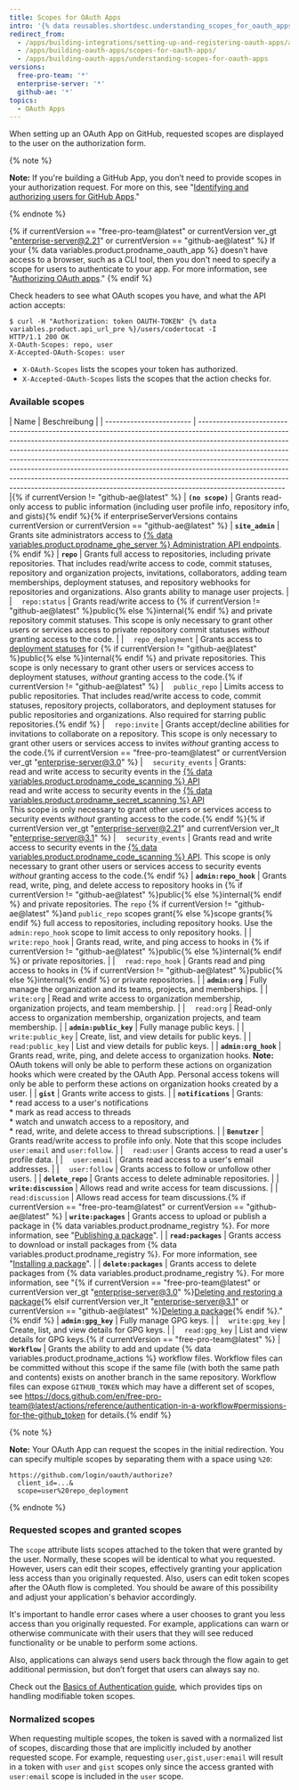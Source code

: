 ```yaml
---
title: Scopes for OAuth Apps
intro: '{% data reusables.shortdesc.understanding_scopes_for_oauth_apps %}'
redirect_from:
  - /apps/building-integrations/setting-up-and-registering-oauth-apps/about-scopes-for-oauth-apps/
  - /apps/building-oauth-apps/scopes-for-oauth-apps/
  - /apps/building-oauth-apps/understanding-scopes-for-oauth-apps
versions:
  free-pro-team: '*'
  enterprise-server: '*'
  github-ae: '*'
topics:
  - OAuth Apps
---
```


When setting up an OAuth App on GitHub, requested scopes are displayed to the user on the authorization form.

{% note %}

**Note:** If you're building a GitHub App, you don’t need to provide scopes in your authorization request. For more on this, see "[Identifying and authorizing users for GitHub Apps](/apps/building-github-apps/identifying-and-authorizing-users-for-github-apps/)."

{% endnote %}

{% if currentVersion == "free-pro-team@latest" or currentVersion ver_gt "enterprise-server@2.21" or currentVersion == "github-ae@latest" %}
If your
{% data variables.product.prodname_oauth_app %} doesn't have access to a browser, such as a CLI tool, then you don't need to specify a scope for users to authenticate to your app. For more information, see "[Authorizing OAuth apps](/developers/apps/authorizing-oauth-apps#device-flow)."
{% endif %}

Check headers to see what OAuth scopes you have, and what the API action accepts:

```shell
$ curl -H "Authorization: token OAUTH-TOKEN" {% data variables.product.api_url_pre %}/users/codertocat -I
HTTP/1.1 200 OK
X-OAuth-Scopes: repo, user
X-Accepted-OAuth-Scopes: user
```

* `X-OAuth-Scopes` lists the scopes your token has authorized.
* `X-Accepted-OAuth-Scopes` lists the scopes that the action checks for.

### Available scopes

| Name                     | Beschreibung                                                                                                                                                                                                                                                                                                                                                                                                                                                                                                                                                                               |
| ------------------------ | ------------------------------------------------------------------------------------------------------------------------------------------------------------------------------------------------------------------------------------------------------------------------------------------------------------------------------------------------------------------------------------------------------------------------------------------------------------------------------------------------------------------------------------------------------------------------------------------ |{% if currentVersion != "github-ae@latest" %}
| **`(no scope)`**         | Grants read-only access to public information (including user profile info, repository info, and gists){% endif %}{% if enterpriseServerVersions contains currentVersion or currentVersion == "github-ae@latest" %}
| **`site_admin`**         | Grants site administrators access to [{% data variables.product.prodname_ghe_server %} Administration API endpoints](/rest/reference/enterprise-admin).{% endif %}
| **`repo`**               | Grants full access to repositories, including private repositories. That includes read/write access to code, commit statuses, repository and organization projects, invitations, collaborators, adding team memberships, deployment statuses, and repository webhooks for repositories and organizations. Also grants ability to manage user projects.                                                                                                                                                                                                                                     |
| &emsp;`repo:status`      | Grants read/write access to {% if currentVersion != "github-ae@latest" %}public{% else %}internal{% endif %} and private repository commit statuses. This scope is only necessary to grant other users or services access to private repository commit statuses *without* granting access to the code.                                                                                                                                                                                                                                                                                     |
| &emsp;`repo_deployment`  | Grants access to [deployment statuses](/rest/reference/repos#deployments) for {% if currentVersion != "github-ae@latest" %}public{% else %}internal{% endif %} and private repositories. This scope is only necessary to grant other users or services access to deployment statuses, *without* granting access to the code.{% if currentVersion != "github-ae@latest" %}
| &emsp;`public_repo`      | Limits access to public repositories. That includes read/write access to code, commit statuses, repository projects, collaborators, and deployment statuses for public repositories and organizations. Also required for starring public repositories.{% endif %}
| &emsp;`repo:invite`      | Grants accept/decline abilities for invitations to collaborate on a repository. This scope is only necessary to grant other users or services access to invites *without* granting access to the code.{% if currentVersion == "free-pro-team@latest" or currentVersion ver_gt "enterprise-server@3.0" %}
| &emsp;`security_events`  | Grants: <br/> read and write access to security events in the [{% data variables.product.prodname_code_scanning %} API](/rest/reference/code-scanning) <br/> read and write access to security events in the [{% data variables.product.prodname_secret_scanning %} API](/rest/reference/secret-scanning) <br/> This scope is only necessary to grant other users or services access to security events *without* granting access to the code.{% endif %}{% if currentVersion ver_gt "enterprise-server@2.21" and currentVersion ver_lt "enterprise-server@3.1" %}
| &emsp;`security_events`  | Grants read and write access to security events in the [{% data variables.product.prodname_code_scanning %} API](/rest/reference/code-scanning). This scope is only necessary to grant other users or services access to security events *without* granting access to the code.{% endif %}
| **`admin:repo_hook`**    | Grants read, write, ping, and delete access to repository hooks in {% if currentVersion != "github-ae@latest" %}public{% else %}internal{% endif %} and private repositories. The `repo` {% if currentVersion != "github-ae@latest" %}and `public_repo` scopes grant{% else %}scope grants{% endif %} full access to repositories, including repository hooks. Use the `admin:repo_hook` scope to limit access to only repository hooks.                                                                                                                                                   |
| &emsp;`write:repo_hook`  | Grants read, write, and ping access to hooks in {% if currentVersion != "github-ae@latest" %}public{% else %}internal{% endif %} or private repositories.                                                                                                                                                                                                                                                                                                                                                                                                                                  |
| &emsp;`read:repo_hook`   | Grants read and ping access to hooks in {% if currentVersion != "github-ae@latest" %}public{% else %}internal{% endif %} or private repositories.                                                                                                                                                                                                                                                                                                                                                                                                                                          |
| **`admin:org`**          | Fully manage the organization and its teams, projects, and memberships.                                                                                                                                                                                                                                                                                                                                                                                                                                                                                                                    |
| &emsp;`write:org`        | Read and write access to organization membership, organization projects, and team membership.                                                                                                                                                                                                                                                                                                                                                                                                                                                                                              |
| &emsp;`read:org`         | Read-only access to organization membership, organization projects, and team membership.                                                                                                                                                                                                                                                                                                                                                                                                                                                                                                   |
| **`admin:public_key`**   | Fully manage public keys.                                                                                                                                                                                                                                                                                                                                                                                                                                                                                                                                                                  |
| &emsp;`write:public_key` | Create, list, and view details for public keys.                                                                                                                                                                                                                                                                                                                                                                                                                                                                                                                                            |
| &emsp;`read:public_key`  | List and view details for public keys.                                                                                                                                                                                                                                                                                                                                                                                                                                                                                                                                                     |
| **`admin:org_hook`**     | Grants read, write, ping, and delete access to organization hooks. **Note:** OAuth tokens will only be able to perform these actions on organization hooks which were created by the OAuth App. Personal access tokens will only be able to perform these actions on organization hooks created by a user.                                                                                                                                                                                                                                                                                 |
| **`gist`**               | Grants write access to gists.                                                                                                                                                                                                                                                                                                                                                                                                                                                                                                                                                              |
| **`notifications`**      | Grants: <br/>* read access to a user's notifications <br/>* mark as read access to threads <br/>* watch and unwatch access to a repository, and <br/>* read, write, and delete access to thread subscriptions.                                                                                                                                                                                                                                                                                                                                                     |
| **`Benutzer`**           | Grants read/write access to profile info only.  Note that this scope includes `user:email` and `user:follow`.                                                                                                                                                                                                                                                                                                                                                                                                                                                                              |
| &emsp;`read:user`        | Grants access to read a user's profile data.                                                                                                                                                                                                                                                                                                                                                                                                                                                                                                                                               |
| &emsp;`user:email`       | Grants read access to a user's email addresses.                                                                                                                                                                                                                                                                                                                                                                                                                                                                                                                                            |
| &emsp;`user:follow`      | Grants access to follow or unfollow other users.                                                                                                                                                                                                                                                                                                                                                                                                                                                                                                                                           |
| **`delete_repo`**        | Grants access to delete adminable repositories.                                                                                                                                                                                                                                                                                                                                                                                                                                                                                                                                            |
| **`write:discussion`**   | Allows read and write access for team discussions.                                                                                                                                                                                                                                                                                                                                                                                                                                                                                                                                         |
| &emsp;`read:discussion`  | Allows read access for team discussions.{% if currentVersion == "free-pro-team@latest" or currentVersion == "github-ae@latest" %}
| **`write:packages`**     | Grants access to upload or publish a package in {% data variables.product.prodname_registry %}. For more information, see "[Publishing a package](/github/managing-packages-with-github-packages/publishing-a-package)".                                                                                                                                                                                                                                                                                                                                                                   |
| **`read:packages`**      | Grants access to download or install packages from {% data variables.product.prodname_registry %}. For more information, see "[Installing a package](/github/managing-packages-with-github-packages/installing-a-package)".                                                                                                                                                                                                                                                                                                                                                                |
| **`delete:packages`**    | Grants access to delete packages from {% data variables.product.prodname_registry %}. For more information, see "{% if currentVersion == "free-pro-team@latest" or currentVersion ver_gt "enterprise-server@3.0" %}[Deleting and restoring a package](/packages/learn-github-packages/deleting-and-restoring-a-package){% elsif currentVersion ver_lt "enterprise-server@3.1" or currentVersion == "github-ae@latest" %}[Deleting a package](/packages/learn-github-packages/deleting-a-package){% endif %}."{% endif %}
| **`admin:gpg_key`**      | Fully manage GPG keys.                                                                                                                                                                                                                                                                                                                                                                                                                                                                                                                                                                     |
| &emsp;`write:gpg_key`    | Create, list, and view details for GPG keys.                                                                                                                                                                                                                                                                                                                                                                                                                                                                                                                                               |
| &emsp;`read:gpg_key`     | List and view details for GPG keys.{% if currentVersion == "free-pro-team@latest" %}
| **`Workflow`**           | Grants the ability to add and update {% data variables.product.prodname_actions %} workflow files. Workflow files can be committed without this scope if the same file (with both the same path and contents) exists on another branch in the same repository. Workflow files can expose `GITHUB_TOKEN` which may have a different set of scopes, see https://docs.github.com/en/free-pro-team@latest/actions/reference/authentication-in-a-workflow#permissions-for-the-github_token for details.{% endif %}

{% note %}

**Note:** Your OAuth App can request the scopes in the initial redirection. You can specify multiple scopes by separating them with a space using `%20`:

    https://github.com/login/oauth/authorize?
      client_id=...&
      scope=user%20repo_deployment

{% endnote %}

### Requested scopes and granted scopes

The `scope` attribute lists scopes attached to the token that were granted by the user. Normally, these scopes will be identical to what you requested. However, users can edit their scopes, effectively granting your application less access than you originally requested. Also, users can edit token scopes after the OAuth flow is completed. You should be aware of this possibility and adjust your application's behavior accordingly.

It's important to handle error cases where a user chooses to grant you less access than you originally requested. For example, applications can warn or otherwise communicate with their users that they will see reduced functionality or be unable to perform some actions.

Also, applications can always send users back through the flow again to get additional permission, but don’t forget that users can always say no.

Check out the [Basics of Authentication guide](/guides/basics-of-authentication/), which provides tips on handling modifiable token scopes.

### Normalized scopes

When requesting multiple scopes, the token is saved with a normalized list of scopes, discarding those that are implicitly included by another requested scope. For example, requesting `user,gist,user:email` will result in a token with `user` and `gist` scopes only since the access granted with `user:email` scope is included in the `user` scope.
